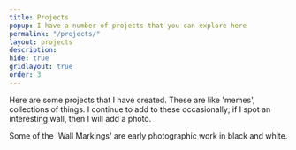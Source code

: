 ```yaml
---
title: Projects
popup: I have a number of projects that you can explore here
permalink: "/projects/"
layout: projects
description:
hide: true
gridlayout: true
order: 3
---
```


Here are some projects that I have created. These are like 'memes', collections of things. I continue to add to these occasionally; if I spot an interesting wall, then I will add a photo.

Some of the 'Wall Markings' are early photographic work in black and white.